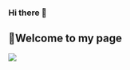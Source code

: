 ### Hi there 👋


## 🌱Welcome to my page

<!-- Profile mock -->

<img src="https://img.shields.io/badge/LinkedIn-0077B5?style=for-the-badge&logo=linkedin&logoColor=white" />


<!--
**ovgutunc/ovgutunc** is a ✨ _special_ ✨ repository because its `README.md` (this file) appears on your GitHub profile.

Here are some ideas to get you started:

- 🔭 I’m currently working on ...
- 🌱 I’m currently learning ...
- 👯 I’m looking to collaborate on ...
- 🤔 I’m looking for help with ...
- 💬 Ask me about ...
- 📫 How to reach me: ...
- 😄 Pronouns: ...
- ⚡ Fun fact: ...
-->
